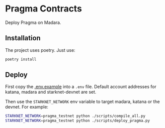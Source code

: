 # Pragma Contracts

Deploy Pragma on Madara.

## Installation

The project uses poetry. Just use:

```bash
poetry install
```

## Deploy

First copy the [.env.example](./.env.example) into a `.env` file. Default
account addresses for katana, madara and starknet-devnet are set.

Then use the `STARKNET_NETWORK` env variable to target madara, katana or the
devnet. For example:

```bash
STARKNET_NETWORK=pragma_testnet python ./scripts/compile_all.py
STARKNET_NETWORK=pragma_testnet python ./scripts/deploy_pragma.py
```
